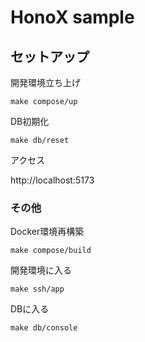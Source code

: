 # HonoX sample

## セットアップ

開発環境立ち上げ

```console
make compose/up
```

DB初期化

```console
make db/reset
```

アクセス

http://localhost:5173

### その他

Docker環境再構築

```console
make compose/build
```

開発環境に入る

```console
make ssh/app
```

DBに入る

```console
make db/console
```
